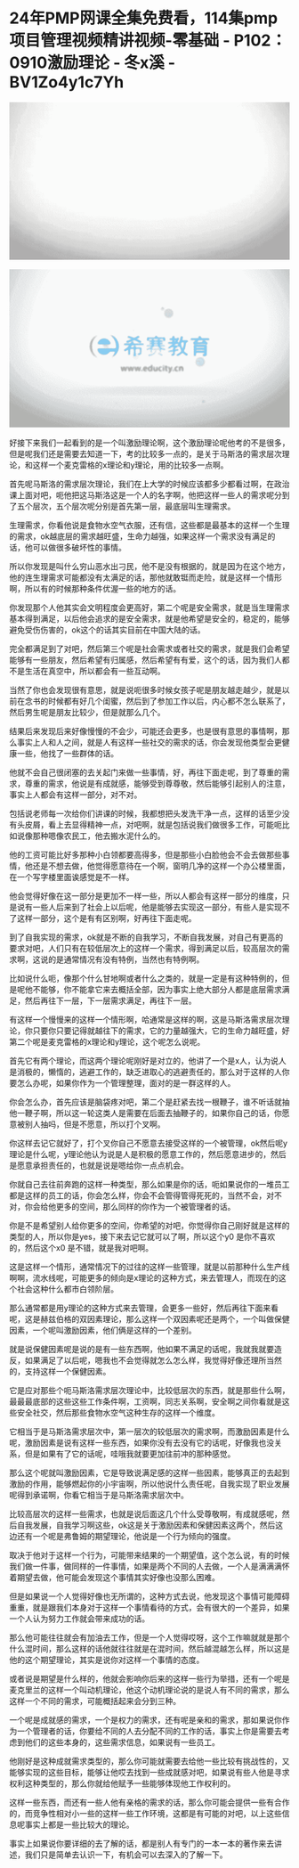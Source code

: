 # 24年PMP网课全集免费看，114集pmp项目管理视频精讲视频-零基础 - P102：0910激励理论 - 冬x溪 - BV1Zo4y1c7Yh

![](img/7886fe5f403f3f164ba6c0c6fc9a7e7c_0.png)

![](img/7886fe5f403f3f164ba6c0c6fc9a7e7c_1.png)

好接下来我们一起看到的是一个叫激励理论啊，这个激励理论呢他考的不是很多，但是呢我们还是需要去知道一下，考的比较多一点的，是关于马斯洛的需求层次理论，和这样一个麦克雷格的x理论和y理论，用的比较多一点啊。

首先呢马斯洛的需求层次理论，我们在上大学的时候应该都多少都看过啊，在政治课上面对吧，呃他把这马斯洛这是一个人的名字啊，他把这样一些人的需求呢分到了五个层次，五个层次呢分别是首先第一层，最底层叫生理需求。

生理需求，你看他说是食物水空气衣服，还有信，这些都是最基本的这样一个生理的需求，ok越底层的需求越旺盛，生命力越强，如果这样一个需求没有满足的话，他可以做很多破坏性的事情。

所以你发现是叫什么穷山恶水出刁民，他不是没有根据的，就是因为在这个地方，他的连生理需求可能都没有太满足的话，那他就敢铤而走险，就是这样一个情形啊，所以有的时候那种条件优渥一些的地方的话。

你发现那个人他其实会文明程度会更高好，第二个呢是安全需求，就是当生理需求基本得到满足，以后他会追求的是安全需求，就是他希望是安全的，稳定的，能够避免受伤伤害的，ok这个的话其实目前在中国大陆的话。

完全都满足到了对吧，然后第三个呢是社会需求或者社交的需求，就是我们会希望能够有一些朋友，然后希望有归属感，然后希望有有爱，这个的话，因为我们人都不是生活在真空中，所以都会有一些互动啊。

当然了你也会发现很有意思，就是说呃很多时候女孩子呢是朋友越走越少，就是以前在念书的时候都有好几个闺蜜，然后到了参加工作以后，内心都不怎么联系了，然后男生呢是朋友比较少，但是就那么几个。

结果后来发现后来好像慢慢的不会少，可能还会更多，也是很有意思的事情啊，那么事实上人和人之间，就是人有这样一些社交的需求的话，你会发现他类型会更健康一些，他找了一些群体的话。

他就不会自己很闭塞的去关起门来做一些事情，好，再往下面走呢，到了尊重的需求，尊重的需求，他说是有成就感，能够受到尊尊敬，然后能够引起别人的注意，事实上人都会有这样一部分，对不对。

包括说老师每一次给你们讲课的时候，我都想把头发洗干净一点，这样的话至少没有头皮屑，看上去显得精神一点，对吧啊，就是包括说我们做很多工作，可能呃比如说像那种嗯像农民工，他去搬水泥什么的。

他的工资可能比好多那种小白领都要高得多，但是那些小白脸他会不会去做那些事情，他还是不想去做，他觉得愿意待在一个啊，窗明几净的这样一个办公楼里面，在一个写字楼里面诶感觉是不一样。

他会觉得好像在这一部分是更加不一样一些，所以人都会有这样一部分的维度，只是说有一些人后来到了社会上以后呢，他是能够去实现这一部分，有些人是实现不了这样一部分，这个是有有区别啊，好再往下面走呢。

到了自我实现的需求，ok就是不断的自我学习，不断自我发展，对自己有更高的要求对吧，人们只有在较低层次上的这样一个需求，得到满足以后，较高层次的需求啊，这说的是通常情况有没有特例，当然也有特例啊。

比如说什么呃，像那个什么甘地啊或者什么之类的，就是一定是有这种特例的，但是呢他不能够，你不能拿它来去概括全部，因为事实上绝大部分人都是底层需求满足，然后再往下一层，下一层需求满足，再往下一层。

有这样一个慢慢来的这样一个情形啊，哈通常是这样的啊，这是马斯洛需求层次理论，你只要你只要记得就越往下的需求，它的力量越强大，它的生命力越旺盛，好第二个呢是麦克雷格的x理论和y理论，这个呢怎么说呢。

首先它有两个理论，而这两个理论呢刚好是对立的，他讲了一个是x人，认为说人是消极的，懒惰的，逃避工作的，缺乏进取心的逃避责任的，那么对于这样的人你要怎么办呢，如果你作为一个管理整理，面对的是一群这样的人。

你会怎么办，首先应该是脑袋疼对吧，第二个是赶紧去找一根鞭子，谁不听话就抽他一鞭子啊，所以这一轮这类人是需要在后面去抽鞭子的，如果你自己的话，你愿意被别人抽吗，但是不愿意，所以打个叉啊。

你这样去记它就好了，打个叉你自己不愿意去接受这样的一个被管理，ok然后呢y理论是什么呢，y理论他认为说是人是积极的愿意工作的，然后愿意进步的，然后是愿意承担责任的，也就是说是嗯给你一点点机会。

你就自己去往前奔跑的这样一种类型，那么如果是你的话，呃如果说你的一堆员工都是这样的员工的话，你会怎么样，你会不会管得管得死死的，当然不会，对不对，你会给他更多的空间，那么同样的你作为一个被管理者的话。

你是不是希望别人给你更多的空间，你希望的对吧，你觉得你自己刚好就是这样的类型的人，所以你是yes，接下来去记它就可以了啊，所以这个y0 是你不喜欢的，然后这个x0 是不错，就是我对吧啊。

这是这样一个情形，通常情况下的过往的这样一些管理，就是以前那种什么生产线啊啊，流水线呢，可能更多的倾向是x理论的这种方式，来去管理人，而现在的这个社会这种什么都市白领阶层。

那么通常都是用y理论的这种方式来去管理，会更多一些好，然后再往下面来看呢，这是赫兹伯格的双因素理论，那么这样一个双因素呢还是两个，一个叫做保健因素，一个呢叫激励因素，他们俩是这样的一个差别。

就是说保健因素呢是说的是有一些东西啊，他如果不满足的话呢，我就我就要造反，如果满足了以后呢，嗯我也不会觉得就怎么怎么样，我觉得好像还理所当然的，支持这样一个保健因素。

它是应对那些个呃马斯洛需求层次理论中，比较低层次的东西，就是那些什么啊，最最最底部的这些这些工作条件啊，工资啊，同志关系啊，安全啊之间你看就是这些安全社交，然后那些食物水空气这种生存的这样一个维度。

它相当于是马斯洛需求层次中，第一层次的较低层次的需求啊，而激励因素是什么呢，激励因素是说有这样一些东西，如果你没有去没有它的话呢，好像我也没关系，但是如果有了它的话呢，哇哦我就要更加往前冲的那种感觉。

那么这个呢就叫激励因素，它是导致说满足感的这样一些因素，能够真正的去起到激励的作用，能够燃起你的小宇宙啊，所以他说什么责任呢，自我实现了职业发展呢得到承诺啊，你看它相当于是马斯洛需求层次中。

比较高层次的这样一些需求，也就是说后面这几个什么受尊敬啊，有成就感呢，然后自我发展，自我学习啊这些，ok这是关于激励因素和保健因素这两个，然后这边还有一个呢是弗鲁姆的期望理论，他说是一个行为倾向的强度。

取决于他对于这样一个行为，可能带来结果的一个期望值，这个怎么说，有的时候我们做一件事，做同样的一件事情，如果是两个不同的人去做，一个人是满满满怀着期望去做，他可能会发现这个事情其实好像也没那么困难。

但是如果说一个人觉得好像也无所谓的，这种方式去说，他发现这个事情可能障碍重重，就是跟我们本身对于这样一个事情看待的方式，会有很大的一个差异，如果一个人认为努力工作就会带来成功的话。

那么他可能往往就会有加油去工作，但是一个人觉得哎呀，这个工作嘛就就是那个什么混时间，那么这样的话他就往往就是在混时间，然后越混越怎么样，所以这是他的这个期望理论，其实是说你对这样一个事情的态度。

或者说是期望是什么样的，他就会影响你后来的这样一些行为举措，还有一个呢是麦克里兰的这样一个叫动机理论，他这个动机理论说的是说人有不同的需求，那么这样一个不同的需求，可能概括起来会分到三种。

一个呢是成就感的需求，一个是权力的需求，还有呢是亲和的需求，那如果说你作为一个管理者的话，你要给不同的人去分配不同的工作的话，事实上你是需要去考虑到他们的这些本身的，这些需求信息，如果说有一些员工。

他刚好是这种成就需求类型的，那么你可能就需要去给他一些比较有挑战性的，又能够实现的这些目标，能够让他哎去找到一些成就感对吧，如果说有些人他是寻求权利这种类型的，那么你就给他赋予一些能够体现他工作权利的。

这样一些东西，而还有一些人他有亲格的需求的话，那么你可能会提供一些有合作的，而竞争性相对小一些的这样一些工作环境，这都是有可能的对吧，以上这些信息呢事实上都是一些比较大的理论。

事实上如果说你要详细的去了解的话，都是别人有专门的一本一本的著作来去讲述，我们只是简单去认识一下，有机会可以去深入的了解一下。


